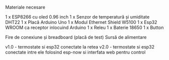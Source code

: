 Materiale necesare

1 x ESP8266 cu oled 0.96 inch
1 x Senzor de temperatură și umiditate DHT22
1 x Placă Arduino Uno
1 x Modul Ethernet Shield W5100
1 x Esp32 WROOM ca receptor inlocuind Arduino
1 x Releu
1 x Baterie 18650
1 x Button

Fire de conexiune și breadboard (placă de test)
Sursă de alimentare

v1.0 - termostate si esp32 conectate la retea
v2.0 - termostate si esp32 conectate intre ele folosind esp-now si interfata web pentru control